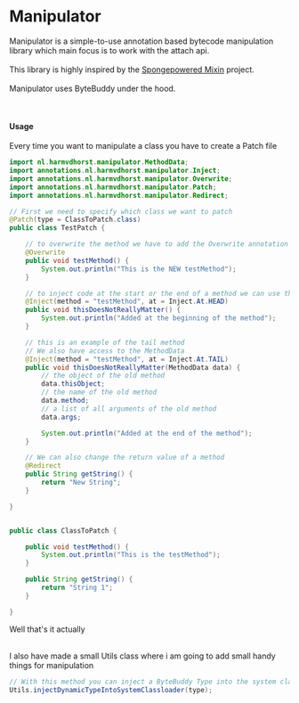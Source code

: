 # Manipulator

Manipulator is a simple-to-use annotation based bytecode manipulation library which main focus is to work with the attach api. <br><br> This library is highly inspired by the [Spongepowered Mixin](https://github.com/SpongePowered/Mixin) project. <br><br> Manipulator uses ByteBuddy under the hood.

<br>

#### Usage
Every time you want to manipulate a class you have to create a Patch file

```java
import nl.harmvdhorst.manipulator.MethodData;
import annotations.nl.harmvdhorst.manipulator.Inject;
import annotations.nl.harmvdhorst.manipulator.Overwrite;
import annotations.nl.harmvdhorst.manipulator.Patch;
import annotations.nl.harmvdhorst.manipulator.Redirect;

// First we need to specify which class we want to patch
@Patch(type = ClassToPatch.class)
public class TestPatch {

    // to overwrite the method we have to add the Overwrite annotation and match the method name
    @Overwrite
    public void testMethod() {
        System.out.println("This is the NEW testMethod");
    }

    // to inject code at the start or the end of a method we can use the Inject annotation
    @Inject(method = "testMethod", at = Inject.At.HEAD)
    public void thisDoesNotReallyMatter() {
        System.out.println("Added at the beginning of the method");
    }

    // this is an example of the tail method 
    // We also have access to the MethodData
    @Inject(method = "testMethod", at = Inject.At.TAIL)
    public void thisDoesNotReallyMatter(MethodData data) {
        // the object of the old method
        data.thisObject;
        // the name of the old method
        data.method;
        // a list of all arguments of the old method
        data.args;

        System.out.println("Added at the end of the method");
    }

    // We can also change the return value of a method
    @Redirect
    public String getString() {
        return "New String";
    }

}


public class ClassToPatch {

    public void testMethod() {
        System.out.println("This is the testMethod");
    }

    public String getString() {
        return "String 1";
    }

}
```

Well that's it actually <br><br>

I also have made a small Utils class where i am going to add small handy things for manipulation
```java
// With this method you can inject a ByteBuddy Type into the system classloader
Utils.injectDynamicTypeIntoSystemClassloader(type);
```
